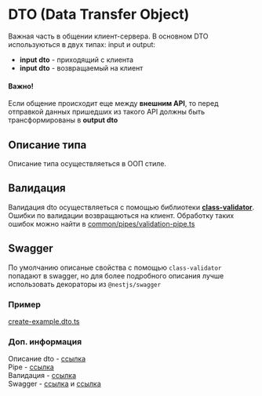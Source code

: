 # DTO (Data Transfer Object)

Важная часть в общении клиент-сервера. В основном DTO используються в двух типах: input и output:
- **input dto** - приходящий с клиента
- **input dto** - возвращаемый на клиент

#### **Важно!**
Если общение происходит еще между **внешним API**, то перед отправкой данных пришедших из такого API должны быть трансформированы в **output dto**

## Описание типа
Описание типа осуществляеться в ООП стиле.  
## Валидация
Валидация dto осуществляеться с помощью библиотеки **[class-validator](https://github.com/typestack/class-validator)**.     
Ошибки по валидации возвращаються на клиент. Обработку таких ошибок можно найти в [common/pipes/validation-pipe.ts](..%2F..%2Fsrc%2Fcommon%2Fpipes%2Fvalidation-pipe.ts)
## Swagger
По умолчанию описаные свойства с помощью `class-validator` попадают в swagger, но для более подробного описания лучше использовать декораторы из `@nestjs/swagger`

### Пример
[create-example.dto.ts](..%2F..%2Fsrc%2Fexamples%2Fdto%2Fcreate-example.dto.ts)

### Доп. информация
Описание dto - [ссылка](https://docs.nestjs.com/controllers#request-payloads)      
Pipe - [ссылка](https://docs.nestjs.com/pipes)      
Валидация - [ссылка](https://docs.nestjs.com/techniques/validation)     
Swagger - [ссылка](https://docs.nestjs.com/openapi/types-and-parameters) и [ссылка](https://docs.nestjs.com/openapi/mapped-types)